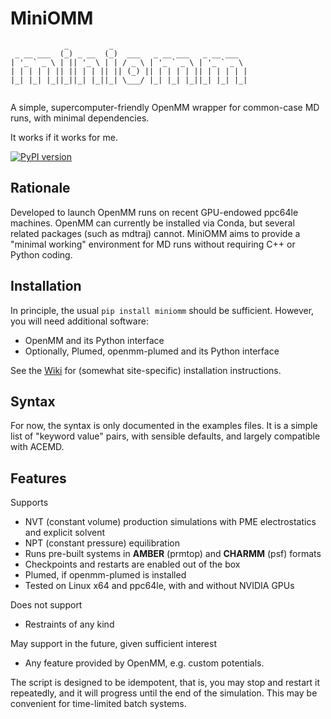 # MiniOMM

```
            _         _                              
 _ __ ___  (_) _ __  (_)  ___   _ __ ___   _ __ ___  
| '_ ` _ \ | || '_ \ | | / _ \ | '_ ` _ \ | '_ ` _ \ 
| | | | | || || | | || || (_) || | | | | || | | | | |
|_| |_| |_||_||_| |_||_| \___/ |_| |_| |_||_| |_| |_|
                                                     
```


A simple, supercomputer-friendly OpenMM wrapper for common-case MD runs, with minimal dependencies.

It works if it works for me.

[![PyPI version](https://badge.fury.io/py/miniomm.svg)](https://badge.fury.io/py/miniomm)

## Rationale

Developed to launch OpenMM runs on recent GPU-endowed ppc64le
machines. OpenMM can currently be installed via Conda, but several
related packages (such as mdtraj) cannot. MiniOMM aims to provide a
"minimal working" environment for MD runs without requiring C++ or
Python coding.


## Installation

In principle, the usual `pip install miniomm` should be sufficient.
However, you will need additional software:

 * OpenMM and its Python interface
 * Optionally, Plumed, openmm-plumed and its Python interface

See the [Wiki](https://github.com/giorginolab/miniomm/wiki)
for (somewhat site-specific) installation instructions.


## Syntax

For now, the syntax is only documented in the examples files. It
is a simple list of "keyword value" pairs, with sensible
defaults, and largely compatible with ACEMD.


## Features

Supports

 * NVT (constant volume) production simulations with PME electrostatics and explicit solvent
 * NPT (constant pressure) equilibration
 * Runs pre-built systems in **AMBER** (prmtop) and **CHARMM** (psf) formats
 * Checkpoints and restarts are enabled out of the box
 * Plumed, if openmm-plumed is installed
 * Tested on Linux x64 and ppc64le, with and without NVIDIA GPUs

Does not support

 * Restraints of any kind

May support in the future, given sufficient interest

 * Any feature provided by OpenMM, e.g. custom potentials.


The script is designed to be idempotent, that is, you may stop and
restart it repeatedly, and it will progress until the end of the
simulation. This may be convenient for time-limited batch systems.



